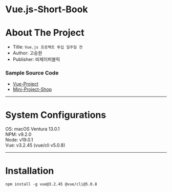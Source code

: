 # Vue.js-Short-Book

# About The Project

- Title: `Vue.js 프로젝트 투입 일주일 전`
- Author: 고승원
- Publisher: 비제이퍼블릭

### Sample Source Code

- [Vue-Project](https://github.com/seungwongo/vue-project)
- [Mini-Project-Shop](https://github.com/seungwongo/mini-project-shop)

---

# System Configurations

OS: macOS Ventura 13.0.1  
NPM: v9.2.0  
Node: v19.0.1  
Vue: v3.2.45 (vue/cli v5.0.8)

---

# Installation

```shell
npm install -g vue@3.2.45 @vue/cli@5.0.8
```

